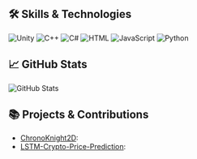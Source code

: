 


## 🛠️ Skills & Technologies

![Unity](https://img.shields.io/badge/-Unity-000000?style=flat-square&logo=unity&logoColor=white)
![C++](https://img.shields.io/badge/-C%2B%2B-00599C?style=flat-square&logo=c%2B%2B&logoColor=white)
![C#](https://img.shields.io/badge/-C%23-239120?style=flat-square&logo=c-sharp&logoColor=white)
![HTML](https://img.shields.io/badge/-HTML-E34F26?style=flat-square&logo=html5&logoColor=white)
![JavaScript](https://img.shields.io/badge/-JavaScript-F7DF1E?style=flat-square&logo=javascript&logoColor=black)
![Python](https://img.shields.io/badge/-Python-3776AB?style=flat-square&logo=python&logoColor=white)

## 📈 GitHub Stats

![GitHub Stats](https://github-readme-stats.vercel.app/api?username=quelstriless&show_icons=true&theme=radical)

## 📚 Projects & Contributions

- [ChronoKnight2D](https://github.com/quelstriless/ChronoKnight2D): 
- [LSTM-Crypto-Price-Prediction](https://github.com/quelstriless/LSTM-Crypto-Price-Prediction): 


